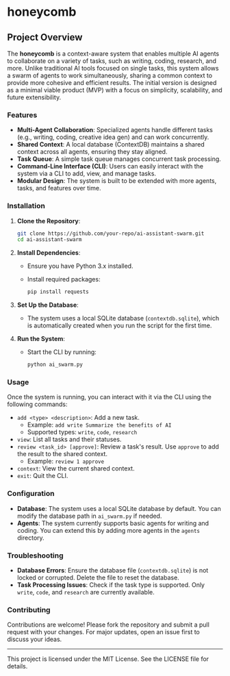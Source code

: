 # honeycomb

## Project Overview

The **honeycomb** is a context-aware system that enables multiple AI agents to collaborate on a variety of tasks, such as writing, coding, research, and more. Unlike traditional AI tools focused on single tasks, this system allows a swarm of agents to work simultaneously, sharing a common context to provide more cohesive and efficient results. The initial version is designed as a minimal viable product (MVP) with a focus on simplicity, scalability, and future extensibility.

### Features

- **Multi-Agent Collaboration**: Specialized agents handle different tasks (e.g., writing, coding, creative idea gen) and can work concurrently.
- **Shared Context**: A local database (ContextDB) maintains a shared context across all agents, ensuring they stay aligned.
- **Task Queue**: A simple task queue manages concurrent task processing.
- **Command-Line Interface (CLI)**: Users can easily interact with the system via a CLI to add, view, and manage tasks.
- **Modular Design**: The system is built to be extended with more agents, tasks, and features over time.

### Installation

1. **Clone the Repository**:

   ```bash
   git clone https://github.com/your-repo/ai-assistant-swarm.git
   cd ai-assistant-swarm
   ```

2. **Install Dependencies**:

   - Ensure you have Python 3.x installed.
   - Install required packages:

     ```bash
     pip install requests
     ```

3. **Set Up the Database**:

   - The system uses a local SQLite database (`contextdb.sqlite`), which is automatically created when you run the script for the first time.

4. **Run the System**:

   - Start the CLI by running:

     ```bash
     python ai_swarm.py
     ```

### Usage

Once the system is running, you can interact with it via the CLI using the following commands:

- `add <type> <description>`: Add a new task.
  - Example: `add write Summarize the benefits of AI`
  - Supported types: `write`, `code`, `research`
- `view`: List all tasks and their statuses.
- `review <task_id> [approve]`: Review a task's result. Use `approve` to add the result to the shared context.
  - Example: `review 1 approve`
- `context`: View the current shared context.
- `exit`: Quit the CLI.

### Configuration

- **Database**: The system uses a local SQLite database by default. You can modify the database path in `ai_swarm.py` if needed.
- **Agents**: The system currently supports basic agents for writing and coding. You can extend this by adding more agents in the `agents` directory.

### Troubleshooting

- **Database Errors**: Ensure the database file (`contextdb.sqlite`) is not locked or corrupted. Delete the file to reset the database.
- **Task Processing Issues**: Check if the task type is supported. Only `write`, `code`, and `research` are currently available.

### Contributing

Contributions are welcome! Please fork the repository and submit a pull request with your changes. For major updates, open an issue first to discuss your ideas.

---

This project is licensed under the MIT License. See the LICENSE file for details.